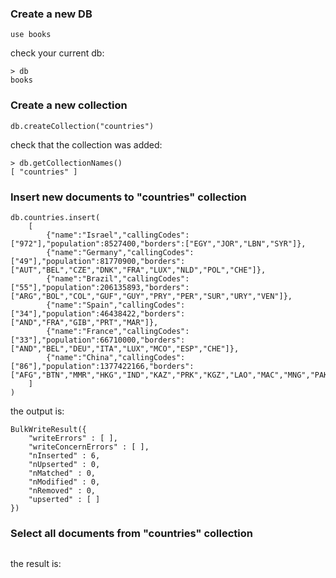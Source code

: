 ### Create a new DB 
```
use books
```
check your current db:
```
> db
books
```
### Create a new collection
```
db.createCollection("countries")
```
check that the collection was added:
```
> db.getCollectionNames()
[ "countries" ]
```
### Insert new documents to "countries" collection
```
db.countries.insert(
    [
        {"name":"Israel","callingCodes":["972"],"population":8527400,"borders":["EGY","JOR","LBN","SYR"]},
        {"name":"Germany","callingCodes":["49"],"population":81770900,"borders":["AUT","BEL","CZE","DNK","FRA","LUX","NLD","POL","CHE"]},
        {"name":"Brazil","callingCodes":["55"],"population":206135893,"borders":["ARG","BOL","COL","GUF","GUY","PRY","PER","SUR","URY","VEN"]},
        {"name":"Spain","callingCodes":["34"],"population":46438422,"borders":["AND","FRA","GIB","PRT","MAR"]},
        {"name":"France","callingCodes":["33"],"population":66710000,"borders":["AND","BEL","DEU","ITA","LUX","MCO","ESP","CHE"]},
        {"name":"China","callingCodes":["86"],"population":1377422166,"borders":["AFG","BTN","MMR","HKG","IND","KAZ","PRK","KGZ","LAO","MAC","MNG","PAK","RUS","TJK","VNM"]}
    ]
)
```
the output is:
```
BulkWriteResult({
	"writeErrors" : [ ],
	"writeConcernErrors" : [ ],
	"nInserted" : 6,
	"nUpserted" : 0,
	"nMatched" : 0,
	"nModified" : 0,
	"nRemoved" : 0,
	"upserted" : [ ]
})
```
### Select all documents from "countries" collection
```
```
the result is:
```
```